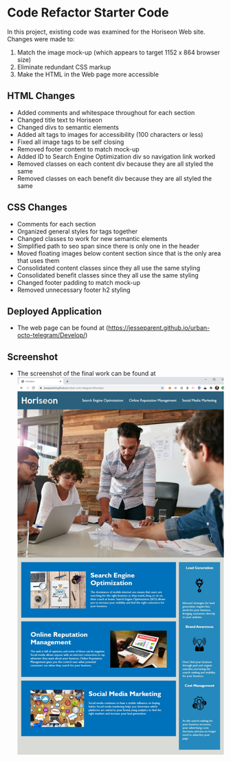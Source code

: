 # Code Refactor Starter Code
In this project, existing code was examined for the Horiseon Web site. Changes were made to: 
1. Match the image mock-up (which appears to target 1152 x 864 browser size)
2. Eliminate redundant CSS markup
3. Make the HTML in the Web page more accessible

## HTML Changes
- Added comments and whitespace throughout for each section
- Changed title text to Horiseon
- Changed divs to semantic elements
- Added alt tags to images for accessibility (100 characters or less)
- Fixed all image tags to be self closing
- Removed footer content to match mock-up
- Added ID to Search Engine Optimization div so navigation link worked
- Removed classes on each content div because they are all styled the same
- Removed classes on each benefit div because they are all styled the same

## CSS Changes
- Comments for each section
- Organized general styles for tags together
- Changed classes to work for new semantic elements
- Simplified path to seo span since there is only one in the header
- Moved floating images below content section since that is the only area that uses them
- Consolidated content classes since they all use the same styling
- Consolidated benefit classes since they all use the same styling
- Changed footer padding to match mock-up
- Removed unnecessary footer h2 styling

## Deployed Application
- The web page can be found at (https://jesseparent.github.io/urban-octo-telegram/Develop/)

## Screenshot
- The screenshot of the final work can be found at ![Image](./screenshot.png)